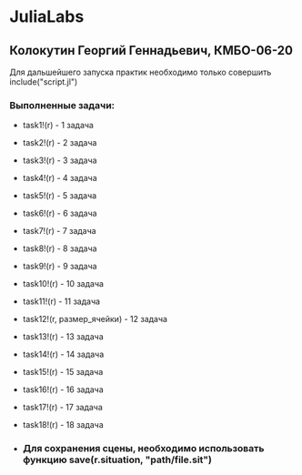 # JuliaLabs
## Колокутин Георгий Геннадьевич, КМБО-06-20
Для дальшейшего запуска практик необходимо только совершить include("script.jl")
### Выполненные задачи:
- task1!(r) - 1 задача
- task2!(r) - 2 задача
- task3!(r) - 3 задача
- task4!(r) - 4 задача
- task5!(r) - 5 задача
- task6!(r) - 6 задача
- task7!(r) - 7 задача
- task8!(r) - 8 задача
- task9!(r) - 9 задача
- task10!(r) - 10 задача
- task11!(r) - 11 задача
- task12!(r, размер_ячейки) - 12 задача
- task13!(r) - 13 задача
- task14!(r) - 14 задача
- task15!(r) - 15 задача
- task16!(r) - 16 задача
- task17!(r) - 17 задача
- task18!(r) - 18 задача

- ### Для сохранения сцены, необходимо использовать функцию save(r.situation, "path/file.sit")
